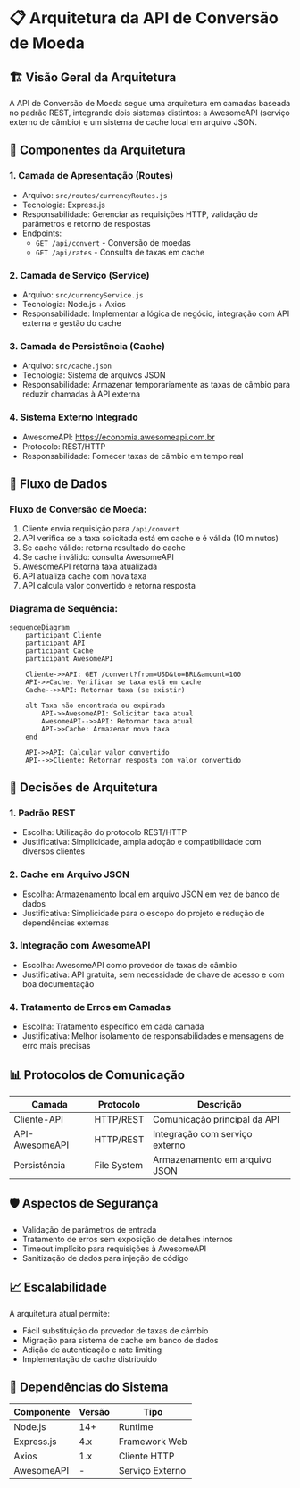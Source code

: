 # 📋 Arquitetura da API de Conversão de Moeda

## 🏗️ Visão Geral da Arquitetura

A API de Conversão de Moeda segue uma arquitetura em camadas baseada no padrão REST, integrando dois sistemas distintos: a AwesomeAPI (serviço externo de câmbio) e um sistema de cache local em arquivo JSON.

## 🔧 Componentes da Arquitetura

### 1. Camada de Apresentação (Routes)
- Arquivo: `src/routes/currencyRoutes.js`
- Tecnologia: Express.js
- Responsabilidade: Gerenciar as requisições HTTP, validação de parâmetros e retorno de respostas
- Endpoints:
  - `GET /api/convert` - Conversão de moedas
  - `GET /api/rates` - Consulta de taxas em cache

### 2. Camada de Serviço (Service)
- Arquivo: `src/currencyService.js`
- Tecnologia: Node.js + Axios
- Responsabilidade: Implementar a lógica de negócio, integração com API externa e gestão do cache

### 3. Camada de Persistência (Cache)
- Arquivo: `src/cache.json`
- Tecnologia: Sistema de arquivos JSON
- Responsabilidade: Armazenar temporariamente as taxas de câmbio para reduzir chamadas à API externa

### 4. Sistema Externo Integrado
- AwesomeAPI: https://economia.awesomeapi.com.br
- Protocolo: REST/HTTP
- Responsabilidade: Fornecer taxas de câmbio em tempo real

## 🔄 Fluxo de Dados

### Fluxo de Conversão de Moeda:
1. Cliente envia requisição para `/api/convert`
2. API verifica se a taxa solicitada está em cache e é válida (10 minutos)
3. Se cache válido: retorna resultado do cache
4. Se cache inválido: consulta AwesomeAPI
5. AwesomeAPI retorna taxa atualizada
6. API atualiza cache com nova taxa
7. API calcula valor convertido e retorna resposta

### Diagrama de Sequência:
```mermaid
sequenceDiagram
    participant Cliente
    participant API
    participant Cache
    participant AwesomeAPI

    Cliente->>API: GET /convert?from=USD&to=BRL&amount=100
    API->>Cache: Verificar se taxa está em cache
    Cache-->>API: Retornar taxa (se existir)
    
    alt Taxa não encontrada ou expirada
        API->>AwesomeAPI: Solicitar taxa atual
        AwesomeAPI-->>API: Retornar taxa atual
        API->>Cache: Armazenar nova taxa
    end
    
    API->>API: Calcular valor convertido
    API-->>Cliente: Retornar resposta com valor convertido
```

## 🎯 Decisões de Arquitetura

### 1. Padrão REST
- Escolha: Utilização do protocolo REST/HTTP
- Justificativa: Simplicidade, ampla adoção e compatibilidade com diversos clientes

### 2. Cache em Arquivo JSON
- Escolha: Armazenamento local em arquivo JSON em vez de banco de dados
- Justificativa: Simplicidade para o escopo do projeto e redução de dependências externas

### 3. Integração com AwesomeAPI
- Escolha: AwesomeAPI como provedor de taxas de câmbio
- Justificativa: API gratuita, sem necessidade de chave de acesso e com boa documentação

### 4. Tratamento de Erros em Camadas
- Escolha: Tratamento específico em cada camada
- Justificativa: Melhor isolamento de responsabilidades e mensagens de erro mais precisas

## 📊 Protocolos de Comunicação

| Camada         | Protocolo   | Descrição                      |
|----------------|-------------|--------------------------------|
| Cliente-API    | HTTP/REST   | Comunicação principal da API   |
| API-AwesomeAPI | HTTP/REST   | Integração com serviço externo |
| Persistência   | File System | Armazenamento em arquivo JSON  |

## 🛡️ Aspectos de Segurança

- Validação de parâmetros de entrada
- Tratamento de erros sem exposição de detalhes internos
- Timeout implícito para requisições à AwesomeAPI
- Sanitização de dados para injeção de código

## 📈 Escalabilidade

A arquitetura atual permite:
- Fácil substituição do provedor de taxas de câmbio
- Migração para sistema de cache em banco de dados
- Adição de autenticação e rate limiting
- Implementação de cache distribuído

## 🔄 Dependências do Sistema

| Componente | Versão | Tipo            |
|------------|--------|-----------------|
| Node.js    | 14+    | Runtime         |
| Express.js | 4.x    | Framework Web   |
| Axios      | 1.x    | Cliente HTTP    |
| AwesomeAPI | -      | Serviço Externo |